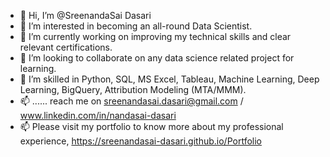 - 👋 Hi, I’m @SreenandaSai Dasari           
- 👀 I’m interested in becoming an all-round Data Scientist.              
- 🌱 I’m currently working on improving my technical skills and clear relevant certifications.           
- 💞️ I’m looking to collaborate on any data science related project for learning.             
- 💞️ I’m skilled in Python, SQL, MS Excel, Tableau, Machine Learning, Deep Learning, BigQuery, Attribution Modeling (MTA/MMM).  
- 📫 ...... reach me on sreenandasai.dasari@gmail.com / www.linkedin.com/in/nandasai-dasari    
- 📫 Please visit my portfolio to know more about my professional experience, https://sreenandasai-dasari.github.io/Portfolio  
   
 
  
<!---   
SreenandaSai-Dasari/SreenandaSai-Dasari is a ✨ special ✨ repository because its `README.md` (this file) appears on your GitHub profile.
You can click the Preview link to take a look at your changes.
--->
